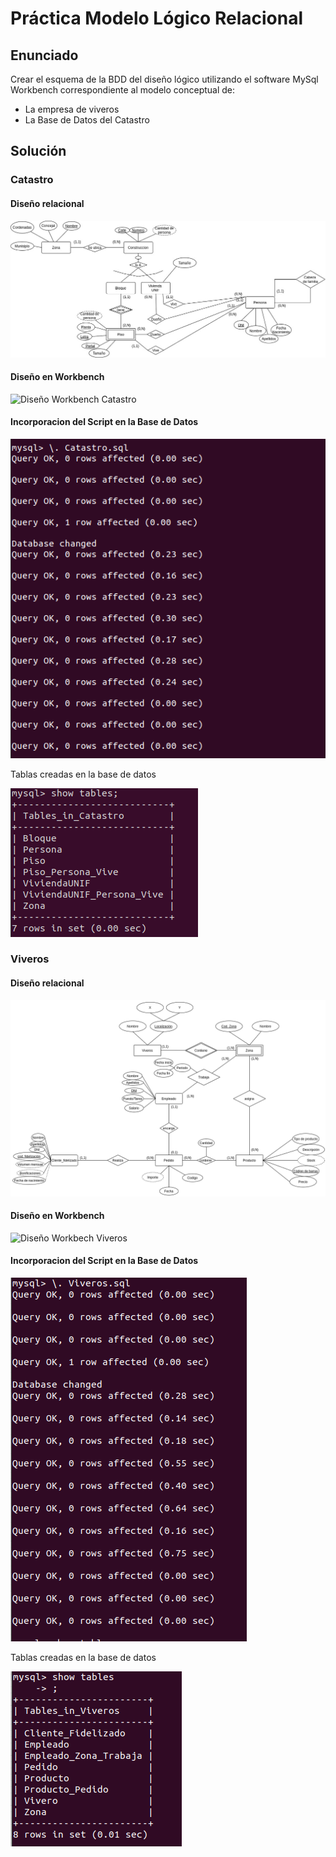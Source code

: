 # Práctica Modelo Lógico Relacional

## Enunciado
Crear el esquema de la BDD del diseño lógico  utilizando el software MySql Workbench correspondiente al modelo conceptual de:

* La empresa de viveros
* La Base de Datos del Catastro


## Solución
### Catastro

#### Diseño relacional 
![Diseño relacional Catastro](image/catastro.jpg)

#### Diseño en Workbench 
![Diseño Workbench Catastro](image/Diseño_Workbech_catastro.png)

#### Incorporacion del Script en la Base de Datos
![Ejecucion del Script en la base de Datos](image/Ejecucion_del_Script_en_la_base_de_datos_Catastro.png)


Tablas creadas en la base de datos

![Tablas en la base de datos](image/Tablas_en_la_base_de_datos.png)

### Viveros
#### Diseño relacional
![Diseño relacional Viveros](image/viveros_relacional.png)

#### Diseño en Workbench
![Diseño Workbech Viveros](image/Diseño_Workbench_Viveros.png)

#### Incorporacion del Script en la Base de Datos
![Ejecucion del Script en la base de Datos](image/EjecucionScrip_viveros.png)


Tablas creadas en la base de datos


![Tablas en la base de datos](image/tablas_viveros.png)

